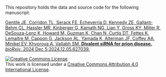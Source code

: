 This repository holds the data and source code for the following manuscript:

[Gentile JE, Corridon TL, Serack FE, Echeverria D, Kennedy ZE, Gallant-Behm CL, Hassler MR, Kinberger G, Kamath NG, Lian Y, Gross KY, Miller R, DeSouza-Lenz K, Howard M, Guzman K, Chan N, Curtis DT, Fettes K, Lemaitre M, Cappon G, Jackson AL, Yamada K, Alterman JF, Coffey AA, Minikel EV, Khvorova A, Vallabh SM. **Divalent siRNA for prion disease.** _bioRxiv_. 2024 Dec 5;2024.12.05.627039.](https://doi.org/10.1101/2024.12.05.627039)

<a rel="license" href="http://creativecommons.org/licenses/by/4.0/"><img alt="Creative Commons License" style="border-width:0" src="https://i.creativecommons.org/l/by/4.0/88x31.png" /></a><br />This work is licensed under a <a rel="license" href="http://creativecommons.org/licenses/by/4.0/">Creative Commons Attribution 4.0 International License</a>.
